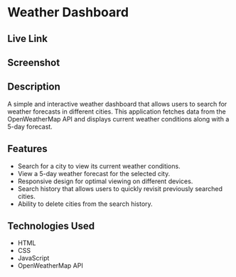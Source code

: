# Weather Dashboard

## Live Link

## Screenshot

## Description
A simple and interactive weather dashboard that allows users to search for weather forecasts in different cities. This application fetches data from the OpenWeatherMap API and displays current weather conditions along with a 5-day forecast.

## Features
- Search for a city to view its current weather conditions.
- View a 5-day weather forecast for the selected city.
- Responsive design for optimal viewing on different devices.
- Search history that allows users to quickly revisit previously searched cities.
- Ability to delete cities from the search history.

## Technologies Used
- HTML
- CSS
- JavaScript
- OpenWeatherMap API